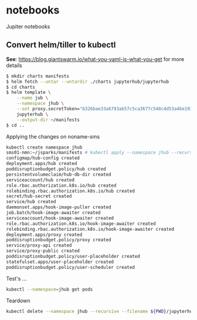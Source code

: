 # notebooks
Jupiter notebooks

## Convert helm/tiller to kubectl
__See__: https://blog.giantswarm.io/what-you-yaml-is-what-you-get for more details

```bash
$ mkdir charts manifests
$ helm fetch --untar --untardir ./charts jupyterhub/jupyterhub
$ cd charts
$ helm template \
    --name jub \
    --namespace jhub \
    --set proxy.secretToken="b326bae33a6793ab57c5ca3677c540c4d53a4be193c7551adcb0778018e05d97" \
    jupyterhub \
    --output-dir ~/manifests
$ cd ..
```

Applying the changes on noname-sms

```bash
kubectl create namespace jhub
sms01-nmn:~/jsparks/manifests # kubectl apply --namespace jhub --recursive --filename ${PWD}/jupyterhub
configmap/hub-config created
deployment.apps/hub created
poddisruptionbudget.policy/hub created
persistentvolumeclaim/hub-db-dir created
serviceaccount/hub created
role.rbac.authorization.k8s.io/hub created
rolebinding.rbac.authorization.k8s.io/hub created
secret/hub-secret created
service/hub created
daemonset.apps/hook-image-puller created
job.batch/hook-image-awaiter created
serviceaccount/hook-image-awaiter created
role.rbac.authorization.k8s.io/hook-image-awaiter created
rolebinding.rbac.authorization.k8s.io/hook-image-awaiter created
deployment.apps/proxy created
poddisruptionbudget.policy/proxy created
service/proxy-api created
service/proxy-public created
poddisruptionbudget.policy/user-placeholder created
statefulset.apps/user-placeholder created
poddisruptionbudget.policy/user-scheduler created
```

Test's ...

```bash
kubectl --namespace=jhub get pods
```

Teardown

```bash
kubectl delete --namespace jhub --recursive --filename ${PWD}/jupyterhub
```
